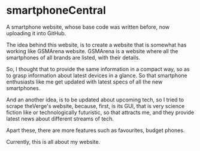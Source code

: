 # smartphoneCentral

A smartphone website, whose base code was written before, now uploading it into GitHub.

The idea behind this website, is to create a website that is somewhat has working like GSMArena website. GSMArena is a website where all the smartphones of all brands are listed, with their details.

So, I thought that to provide the same information in a compact way, so as to grasp information about latest devices in a glance. So that smartphone enthusiasts like me get updated with latest specs of all the new smartphones.

And an another idea, is to be updated about upcoming tech, so I tried to scrape theVerge's website, because, first, is its GUI, that is very science fiction like or technologically futuristic, so that attracts me, and they provide latest news about different streams of tech.

Apart these, there are more features such as favourites, budget phones.

Currently, this is all about my website.

